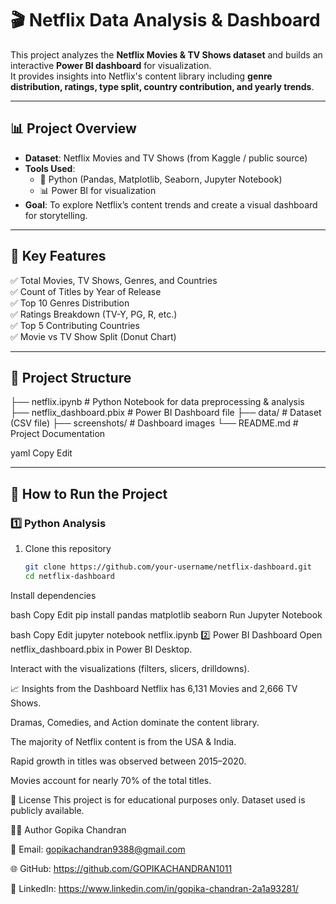 # 🎬 Netflix Data Analysis & Dashboard

This project analyzes the **Netflix Movies & TV Shows dataset** and builds an interactive **Power BI dashboard** for visualization.  
It provides insights into Netflix's content library including **genre distribution, ratings, type split, country contribution, and yearly trends**.  

---

## 📊 Project Overview
- **Dataset**: Netflix Movies and TV Shows (from Kaggle / public source)  
- **Tools Used**:
  - 🐍 Python (Pandas, Matplotlib, Seaborn, Jupyter Notebook)  
  - 📊 Power BI for visualization  
- **Goal**: To explore Netflix’s content trends and create a visual dashboard for storytelling.  

---

## 🔑 Key Features
✅ Total Movies, TV Shows, Genres, and Countries  
✅ Count of Titles by Year of Release  
✅ Top 10 Genres Distribution  
✅ Ratings Breakdown (TV-Y, PG, R, etc.)  
✅ Top 5 Contributing Countries  
✅ Movie vs TV Show Split (Donut Chart)  

---

## 📂 Project Structure
├── netflix.ipynb # Python Notebook for data preprocessing & analysis
├── netflix_dashboard.pbix # Power BI Dashboard file
├── data/ # Dataset (CSV file)
├── screenshots/ # Dashboard images
└── README.md # Project Documentation

yaml
Copy
Edit

---

## 🚀 How to Run the Project
### 1️⃣ Python Analysis
1. Clone this repository  
   ```bash
   git clone https://github.com/your-username/netflix-dashboard.git
   cd netflix-dashboard
Install dependencies

bash
Copy
Edit
pip install pandas matplotlib seaborn
Run Jupyter Notebook

bash
Copy
Edit
jupyter notebook netflix.ipynb
2️⃣ Power BI Dashboard
Open netflix_dashboard.pbix in Power BI Desktop.

Interact with the visualizations (filters, slicers, drilldowns).

📈 Insights from the Dashboard
Netflix has 6,131 Movies and 2,666 TV Shows.

Dramas, Comedies, and Action dominate the content library.

The majority of Netflix content is from the USA & India.

Rapid growth in titles was observed between 2015–2020.

Movies account for nearly 70% of the total titles.

📜 License
This project is for educational purposes only. Dataset used is publicly available.

👩‍💻 Author
Gopika Chandran

📧 Email: gopikachandran9388@gmail.com

🌐 GitHub: https://github.com/GOPIKACHANDRAN1011

🔗 LinkedIn: https://www.linkedin.com/in/gopika-chandran-2a1a93281/